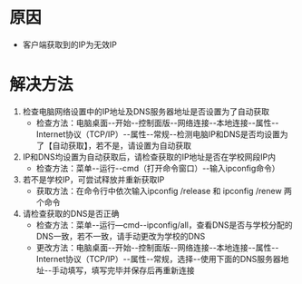 <!-- TITLE: 故障 140010 无效的客户端ip地址 -->
<!-- SUBTITLE: 本错误属于天翼校园客户端错误-->

# 原因

- 客户端获取到的IP为无效IP

# 解决方法

1. 检查电脑网络设置中的IP地址及DNS服务器地址是否设置为了自动获取
	- 检查方法：电脑桌面--开始--控制面版--网络连接--本地连接--属性--Internet协议（TCP/IP）--属性--常规--检测电脑IP和DNS是否均设置为了【自动获取】，若不是，请设置为自动获取
2. IP和DNS均设置为自动获取后，请检查获取的IP地址是否在学校网段IP内
	- 检查方法：菜单--运行--cmd（打开命令窗口）--输入ipconfig命令）
3. 若不是学校IP，可尝试释放并重新获取IP
	- 获取方法：在命令行中依次输入ipconfig /release 和 ipconfig /renew 两个命令
4. 请检查获取的DNS是否正确
	- 检查方法：菜单--运行—cmd--ipconfig/all，查看DNS是否与学校分配的DNS一致，若不一致，请手动更改为学校的DNS
	- 更改方法：电脑桌面--开始--控制面版--网络连接--本地连接--属性--Internet协议（TCP/IP）--属性--常规，选择--使用下面的DNS服务器地址--手动填写，填写完毕并保存后再重新连接